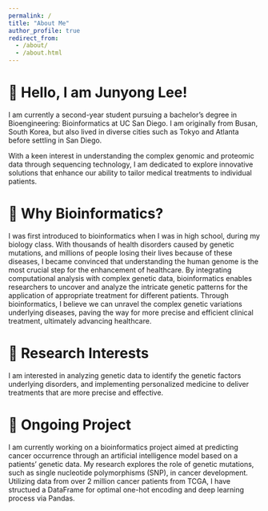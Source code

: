 ```yaml
---
permalink: /
title: "About Me"
author_profile: true
redirect_from: 
  - /about/
  - /about.html
---
```


# 👋 Hello, I am Junyong Lee!
I am currently a second-year student pursuing a bachelor’s degree in Bioengineering: Bioinformatics at UC San Diego. I am originally from Busan, South Korea, but also lived in diverse cities such as Tokyo and Atlanta before settling in San Diego.
 
With a keen interest in understanding the complex genomic and proteomic data through sequencing technology, I am dedicated to explore innovative solutions that enhance our ability to tailor medical treatments to individual patients. 

# 🧬 Why Bioinformatics?
I was first introduced to bioinformatics when I was in high school, during my biology class. With thousands of health disorders caused by genetic mutations, and millions of people losing their lives because of these diseases, I became convinced that understanding the human genome is the most crucial step for the enhancement of healthcare. By integrating computational analysis with complex genetic data, bioinformatics enables researchers to uncover and analyze the intricate genetic patterns for the application of appropriate treatment for different patients. Through bioinformatics, I believe we can unravel the complex genetic variations underlying diseases, paving the way for more precise and efficient clinical treatment, ultimately advancing healthcare. 

# 🧪 Research Interests
I am interested in analyzing genetic data to identify the genetic factors underlying disorders, and implementing personalized medicine to deliver treatments that are more precise and effective.

# 🔬 Ongoing Project
I am currently working on a bioinformatics project aimed at predicting cancer occurrence through an artificial intelligence model based on a patients’ genetic data. My research explores the role of genetic mutations, such as single nucleotide polymorphisms (SNP), in cancer development. Utilizing data from over 2 million cancer patients from TCGA, I have structued a DataFrame for optimal one-hot encoding and deep learning process via Pandas.
